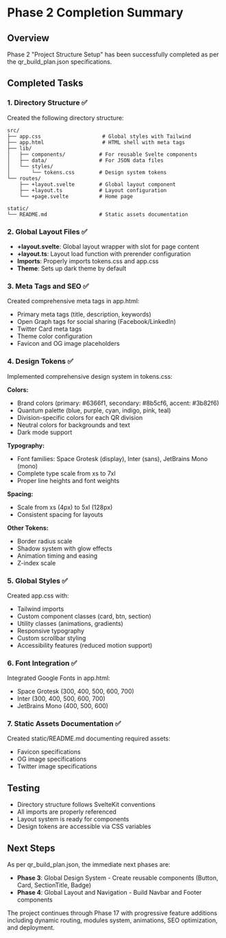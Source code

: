 # Phase 2 Completion Summary

## Overview
Phase 2 "Project Structure Setup" has been successfully completed as per the qr_build_plan.json specifications.

## Completed Tasks

### 1. Directory Structure ✅
Created the following directory structure:
```
src/
├── app.css                    # Global styles with Tailwind
├── app.html                   # HTML shell with meta tags
├── lib/
│   ├── components/           # For reusable Svelte components
│   ├── data/                 # For JSON data files
│   └── styles/
│       └── tokens.css        # Design system tokens
└── routes/
    ├── +layout.svelte        # Global layout component
    ├── +layout.ts            # Layout configuration
    └── +page.svelte          # Home page

static/
└── README.md                 # Static assets documentation
```

### 2. Global Layout Files ✅
- **+layout.svelte**: Global layout wrapper with slot for page content
- **+layout.ts**: Layout load function with prerender configuration
- **Imports**: Properly imports tokens.css and app.css
- **Theme**: Sets up dark theme by default

### 3. Meta Tags and SEO ✅
Created comprehensive meta tags in app.html:
- Primary meta tags (title, description, keywords)
- Open Graph tags for social sharing (Facebook/LinkedIn)
- Twitter Card meta tags
- Theme color configuration
- Favicon and OG image placeholders

### 4. Design Tokens ✅
Implemented comprehensive design system in tokens.css:

**Colors:**
- Brand colors (primary: #6366f1, secondary: #8b5cf6, accent: #3b82f6)
- Quantum palette (blue, purple, cyan, indigo, pink, teal)
- Division-specific colors for each QR division
- Neutral colors for backgrounds and text
- Dark mode support

**Typography:**
- Font families: Space Grotesk (display), Inter (sans), JetBrains Mono (mono)
- Complete type scale from xs to 7xl
- Proper line heights and font weights

**Spacing:**
- Scale from xs (4px) to 5xl (128px)
- Consistent spacing for layouts

**Other Tokens:**
- Border radius scale
- Shadow system with glow effects
- Animation timing and easing
- Z-index scale

### 5. Global Styles ✅
Created app.css with:
- Tailwind imports
- Custom component classes (card, btn, section)
- Utility classes (animations, gradients)
- Responsive typography
- Custom scrollbar styling
- Accessibility features (reduced motion support)

### 6. Font Integration ✅
Integrated Google Fonts in app.html:
- Space Grotesk (300, 400, 500, 600, 700)
- Inter (300, 400, 500, 600, 700)
- JetBrains Mono (400, 500, 600)

### 7. Static Assets Documentation ✅
Created static/README.md documenting required assets:
- Favicon specifications
- OG image specifications
- Twitter image specifications

## Testing
- Directory structure follows SvelteKit conventions
- All imports are properly referenced
- Layout system is ready for components
- Design tokens are accessible via CSS variables

## Next Steps
As per qr_build_plan.json, the immediate next phases are:
- **Phase 3**: Global Design System - Create reusable components (Button, Card, SectionTitle, Badge)
- **Phase 4**: Global Layout and Navigation - Build Navbar and Footer components

The project continues through Phase 17 with progressive feature additions including dynamic routing, modules system, animations, SEO optimization, and deployment.
